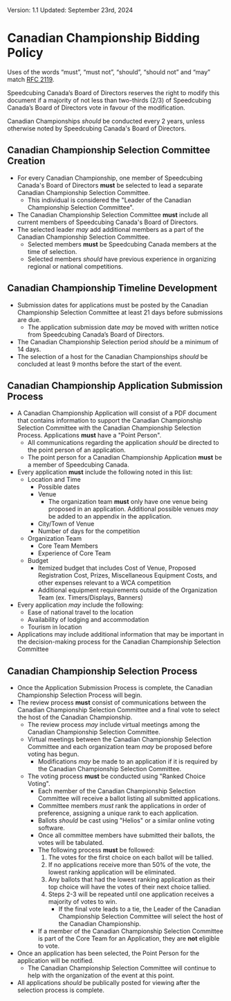 <style type="text/css">
  a[href]:after { content : "" }
</style>

Version: 1.1
Updated: September 23rd, 2024

# Canadian Championship Bidding Policy

Uses of the words “must”, “must not”, “should”, “should not” and “may” match [RFC 2119](https://www.ietf.org/rfc/rfc2119.txt).

Speedcubing Canada’s Board of Directors reserves the right to modify this document if a majority of not less than two-thirds (2/3) of Speedcubing Canada’s Board of Directors vote in favour of the modification.

Canadian Championships _should_ be conducted every 2 years, unless otherwise noted by Speedcubing Canada's Board of Directors.

## Canadian Championship Selection Committee Creation

- For every Canadian Championship, one member of Speedcubing Canada's Board of Directors **must** be selected to lead a separate Canadian Championship Selection Committee.
  - This individual is considered the "Leader of the Canadian Championship Selection Committee".
- The Canadian Championship Selection Committee **must** include all current members of Speedcubing Canada's Board of Directors.
- The selected leader _may_ add additional members as a part of the Canadian Championship Selection Committee.
  - Selected members **must** be Speedcubing Canada members at the time of selection.
  - Selected members _should_ have previous experience in organizing regional or national competitions.

## Canadian Championship Timeline Development

- Submission dates for applications must be posted by the Canadian Championship Selection Committee at least 21 days before submissions are due.
  - The application submission date _may_ be moved with written notice from Speedcubing Canada’s Board of Directors.
- The Canadian Championship Selection period _should_ be a minimum of 14 days.
- The selection of a host for the Canadian Championships _should_ be concluded at least 9 months before the start of the event.

## Canadian Championship Application Submission Process

- A Canadian Championship Application will consist of a PDF document that contains information to support the Canadian Championship Selection Committee with the Canadian Championship Selection Process.
Applications **must** have a "Point Person".
  - All communications regarding the application _should_ be directed to the point person of an application.
  - The point person for a Canadian Championship Application **must** be a member of Speedcubing Canada.
- Every application **must** include the following noted in this list:
  - Location and Time
    - Possible dates
    - Venue 
      - The organization team **must** only have one venue being proposed in an application. Additional possible venues _may_ be added to an appendix in the application.  
    - City/Town of Venue
    - Number of days for the competition
  - Organization Team
    - Core Team Members
    - Experience of Core Team
  - Budget
    - Itemized budget that includes Cost of Venue, Proposed Registration Cost, Prizes, Miscellaneous Equipment Costs, and other expenses relevant to a WCA competition
    - Additional equipment requirements outside of the Organization Team (ex. Timers/Displays, Banners)
- Every application _may_ include the following:
  - Ease of national travel to the location
  - Availability of lodging and accommodation
  - Tourism in location
- Applications may include additional information that may be important in the decision-making process for the Canadian Championship Selection Committee

## Canadian Championship Selection Process

- Once the Application Submission Process is complete, the Canadian Championship Selection Process will begin.
- The review process **must** consist of communications between the Canadian Championship Selection Committee and a final vote to select the host of the Canadian Championship.
  - The review process _may_ include virtual meetings among the Canadian Championship Selection Committee.
  - Virtual meetings between the Canadian Championship Selection Committee and each organization team _may_ be proposed before voting has begun.
    - Modifications _may_ be made to an application if it is required by the Canadian Championship Selection Committee.
  - The voting process **must** be conducted using "Ranked Choice Voting".
    - Each member of the Canadian Championship Selection Committee will receive a ballot listing all submitted applications.
    - Committee members *must* rank the applications in order of preference, assigning a unique rank to each application.
    - Ballots _should_ be cast using "Helios" or a similar online voting software.
    - Once all committee members have submitted their ballots, the votes will be tabulated.
    - The following process **must** be followed:
      1. The votes for the first choice on each ballot will be tallied.
      2. If no applications receive more than 50% of the vote, the lowest ranking application will be eliminated.
      3. Any ballots that had the lowest ranking application as their top choice will have the votes of their next choice tallied.
      4. Steps 2-3 will be repeated until one application receives a majority of votes to win.
         - If the final vote leads to a tie, the Leader of the Canadian Championship Selection Committee will select the host of the Canadian Championship.
    - If a member of the Canadian Championship Selection Committee is part of the Core Team for an Application, they are **not** eligible to vote.
- Once an application has been selected, the Point Person for the application will be notified. 
  - The Canadian Championship Selection Committee will continue to help with the organization of the event at this point.
- All applications _should_ be publically posted for viewing after the selection process is complete.